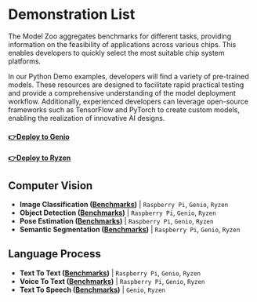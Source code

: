 # Demonstration List

The Model Zoo aggregates benchmarks for different tasks, providing information on the feasibility of applications across various chips. This enables developers to quickly select the most suitable chip system platforms.

In our Python Demo examples, developers will find a variety of pre-trained models. These resources are designed to facilitate rapid practical testing and provide a comprehensive understanding of the model deployment workflow. Additionally, experienced developers can leverage open-source frameworks such as TensorFlow and PyTorch to create custom models, enabling the realization of innovative AI designs.
#### [:point_right:Deploy to Genio](https://github.com/R300-AI/MTK-genio-demo/blob/main)
#### [:point_right:Deploy to Ryzen](https://github.com/R300-AI/AMD-ryzen-demo/blob/main)

## Computer Vision
* **Image Classification ([Benchmarks](https://github.com/R300-AI/ITRI-AI-Hub/blob/main/Model-Zoo/ImageClassificationBenchmarks.md))**   | `Raspberry Pi`, `Genio`, `Ryzen`
* **Object Detection ([Benchmarks](https://github.com/R300-AI/ITRI-AI-Hub/blob/main/Model-Zoo/ObjectDetectionBenchmarks.md))**           | `Raspberry Pi`, `Genio`, `Ryzen`
* **Pose Estimation ([Benchmarks](https://github.com/R300-AI/ITRI-AI-Hub/blob/main/Model-Zoo/PoseEstimationBenchmarks.md))**             | `Raspberry Pi`, `Genio`, `Ryzen`
* **Semantic Segmentation ([Benchmarks](https://github.com/R300-AI/ITRI-AI-Hub/blob/main/Model-Zoo/SemanticSegmentationBenchmarks.md))** | `Raspberry Pi`, `Genio`, `Ryzen`

## Language Process
* **Text To Text ([Benchmarks](https://github.com/R300-AI/ITRI-AI-Hub/blob/main/Model-Zoo/TextToTextBenchmarks.md))**     | `Raspberry Pi`, `Genio`, `Ryzen`
* **Voice To Text ([Benchmarks](https://github.com/R300-AI/ITRI-AI-Hub/blob/main/Model-Zoo/VoiceToTextBenchmarks.md))**   | `Raspberry Pi`, `Genio`, `Ryzen`
* **Text To Speech ([Benchmarks](https://github.com/R300-AI/ITRI-AI-Hub/blob/main/Model-Zoo/TextToSpeechBenchmarks.md))**   | `Genio`, `Ryzen`
